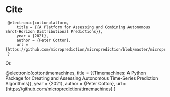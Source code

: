 
# Cite 


     @electronic{cottonplatform,
         title = {{A Platform for Assessing and Combining Autonomous Shrot-Horizon Distributional Predictions}},
         year = {2021},
         author = {Peter Cotton},
         url = {https://github.com/microprediction/microprediction/blob/master/microprediction_platform.pdf}
     }
 
Or. 
 
   @electronic{cottontimemachines,
      title = {{Timemachines: A Python Package for Creating and Assessing Autonomous Time-Series Prediction Algorithms}},
      year = {2021},
      author = {Peter Cotton},
      url = {https://github.com/microprediction/timemachines}
  }
